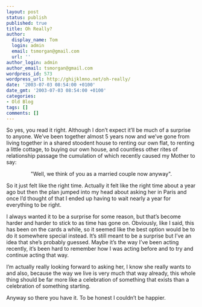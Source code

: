 ```yaml
---
layout: post
status: publish
published: true
title: Oh Really?
author:
  display_name: Tom
  login: admin
  email: tsmorgan@gmail.com
  url: ''
author_login: admin
author_email: tsmorgan@gmail.com
wordpress_id: 573
wordpress_url: http://ghijklmno.net/oh-really/
date: '2003-07-03 08:54:00 +0100'
date_gmt: '2003-07-03 08:54:00 +0100'
categories:
- Old Blog
tags: []
comments: []
---
```

<p>So yes, you read it right. Although I don&#8217;t expect it&#8217;ll be much of a surprise to anyone. We&#8217;ve been together almost 5 years now and we&#8217;ve gone from living together in a shared stoodent house to renting our own flat, to renting a little cottage, to buying our own house, and countless other rites of relationship passage the cumulation of which recently caused my Mother to say:</p>

<p style="text-align:center; text-indent:0px;">"Well, we think of you as a married couple now anyway".</p>

<p class="firstpar">So it just felt like the right time. Actually it felt like the right time about a year ago but then the plan jumped into my head about asking her in Paris and once I&#8217;d thought of that I ended up having to wait nearly a year for everything to be right.</p>

<p>I always wanted it to be a surprise for some reason, but that&#8217;s become harder and harder to stick to as time has gone on. Obviously, like I said, this has been on the cards a while, so it seemed like the best option would be to do it somewhere special instead. It&#8217;s still meant to be a surprise but I&#8217;ve an idea that she&#8217;s probably guessed. Maybe it&#8217;s the way I&#8217;ve been acting recently, it&#8217;s been hard to remember how I was acting before and to try and continue acting that way.</p>

<p>I&#8217;m actually really looking forward to asking her, I know she really wants to and also, because the way we live is very much that way already, this whole thing should be far more like a celebration of something that exists than a celebration of something starting.</p>

<p class="firstpar">Anyway so there you have it. To be honest I couldn&#8217;t be happier.</p>

